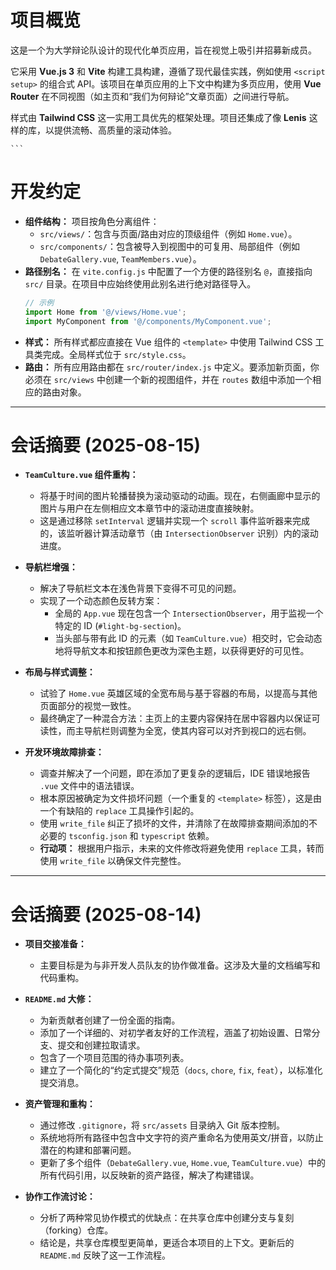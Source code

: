 # 项目概览

这是一个为大学辩论队设计的现代化单页应用，旨在视觉上吸引并招募新成员。

它采用 **Vue.js 3** 和 **Vite** 构建工具构建，遵循了现代最佳实践，例如使用 `<script setup>` 的组合式 API。该项目在单页应用的上下文中构建为多页应用，使用 **Vue Router** 在不同视图（如主页和“我们为何辩论”文章页面）之间进行导航。

样式由 **Tailwind CSS** 这一实用工具优先的框架处理。项目还集成了像 **Lenis** 这样的库，以提供流畅、高质量的滚动体验。

    ```

# 开发约定

*   **组件结构：** 项目按角色分离组件：
    *   `src/views/`：包含与页面/路由对应的顶级组件（例如 `Home.vue`）。
    *   `src/components/`：包含被导入到视图中的可复用、局部组件（例如 `DebateGallery.vue`, `TeamMembers.vue`）。
*   **路径别名：** 在 `vite.config.js` 中配置了一个方便的路径别名 `@`，直接指向 `src/` 目录。在项目中应始终使用此别名进行绝对路径导入。
    ```javascript
    // 示例
    import Home from '@/views/Home.vue';
    import MyComponent from '@/components/MyComponent.vue';
    ```
*   **样式：** 所有样式都应直接在 Vue 组件的 `<template>` 中使用 Tailwind CSS 工具类完成。全局样式位于 `src/style.css`。
*   **路由：** 所有应用路由都在 `src/router/index.js` 中定义。要添加新页面，你必须在 `src/views` 中创建一个新的视图组件，并在 `routes` 数组中添加一个相应的路由对象。

---
# 会话摘要 (2025-08-15)

- **`TeamCulture.vue` 组件重构：**
  - 将基于时间的图片轮播替换为滚动驱动的动画。现在，右侧画廊中显示的图片与用户在左侧相应文本章节中的滚动进度直接映射。
  - 这是通过移除 `setInterval` 逻辑并实现一个 `scroll` 事件监听器来完成的，该监听器计算活动章节（由 `IntersectionObserver` 识别）内的滚动进度。

- **导航栏增强：**
  - 解决了导航栏文本在浅色背景下变得不可见的问题。
  - 实现了一个动态颜色反转方案：
    - 全局的 `App.vue` 现在包含一个 `IntersectionObserver`，用于监视一个特定的 ID (`#light-bg-section`)。
    - 当头部与带有此 ID 的元素（如 `TeamCulture.vue`）相交时，它会动态地将导航文本和按钮颜色更改为深色主题，以获得更好的可见性。

- **布局与样式调整：**
  - 试验了 `Home.vue` 英雄区域的全宽布局与基于容器的布局，以提高与其他页面部分的视觉一致性。
  - 最终确定了一种混合方法：主页上的主要内容保持在居中容器内以保证可读性，而主导航栏则调整为全宽，使其内容可以对齐到视口的远右侧。

- **开发环境故障排查：**
  - 调查并解决了一个问题，即在添加了更复杂的逻辑后，IDE 错误地报告 `.vue` 文件中的语法错误。
  - 根本原因被确定为文件损坏问题（一个重复的 `<template>` 标签），这是由一个有缺陷的 `replace` 工具操作引起的。
  - 使用 `write_file` 纠正了损坏的文件，并清除了在故障排查期间添加的不必要的 `tsconfig.json` 和 `typescript` 依赖。
  - **行动项：** 根据用户指示，未来的文件修改将避免使用 `replace` 工具，转而使用 `write_file` 以确保文件完整性。
---
# 会话摘要 (2025-08-14)

- **项目交接准备：**
  - 主要目标是为与非开发人员队友的协作做准备。这涉及大量的文档编写和代码重构。

- **`README.md` 大修：**
  - 为新贡献者创建了一份全面的指南。
  - 添加了一个详细的、对初学者友好的工作流程，涵盖了初始设置、日常分支、提交和创建拉取请求。
  - 包含了一个项目范围的待办事项列表。
  - 建立了一个简化的“约定式提交”规范（`docs`, `chore`, `fix`, `feat`），以标准化提交消息。

- **资产管理和重构：**
  - 通过修改 `.gitignore`，将 `src/assets` 目录纳入 Git 版本控制。
  - 系统地将所有路径中包含中文字符的资产重命名为使用英文/拼音，以防止潜在的构建和部署问题。
  - 更新了多个组件（`DebateGallery.vue`, `Home.vue`, `TeamCulture.vue`）中的所有代码引用，以反映新的资产路径，解决了构建错误。

- **协作工作流讨论：**
  - 分析了两种常见协作模式的优缺点：在共享仓库中创建分支与复刻（forking）仓库。
  - 结论是，共享仓库模型更简单，更适合本项目的上下文。更新后的 `README.md` 反映了这一工作流程。